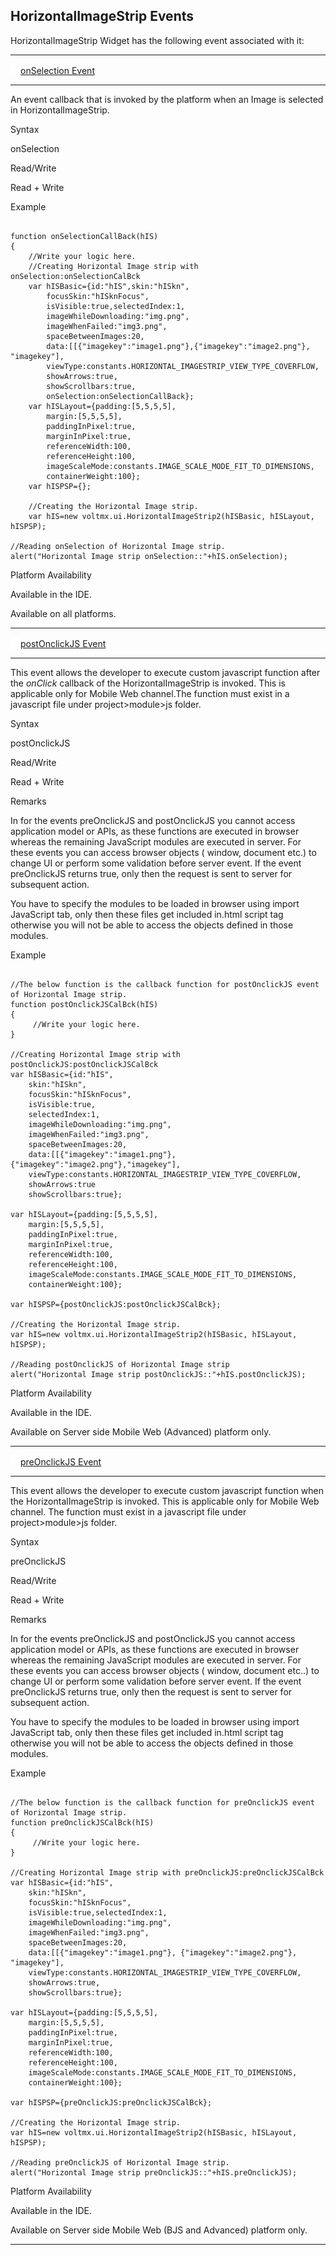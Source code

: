                               

HorizontalImageStrip Events
---------------------------

HorizontalImageStrip Widget has the following event associated with it:

* * *

[![Closed](../Skins/Default/Stylesheets/Images/transparent.gif)](javascript:void(0);)[onSelection Event](javascript:void(0);)

* * *

An event callback that is invoked by the platform when an Image is selected in HorizontalImageStrip.

Syntax

onSelection

Read/Write

Read + Write

Example

```

function onSelectionCallBack(hIS)
{
	//Write your logic here.
	//Creating Horizontal Image strip with onSelection:onSelectionCalBck
	var hISBasic={id:"hIS",skin:"hISkn", 
		focusSkin:"hISknFocus", 
		isVisible:true,selectedIndex:1, 
		imageWhileDownloading:"img.png",
		imageWhenFailed:"img3.png", 
		spaceBetweenImages:20, 
		data:[[{"imagekey":"image1.png"},{"imagekey":"image2.png"}, "imagekey"], 
		viewType:constants.HORIZONTAL_IMAGESTRIP_VIEW_TYPE_COVERFLOW, 
		showArrows:true, 
		showScrollbars:true, 
		onSelection:onSelectionCallBack};
	var hISLayout={padding:[5,5,5,5],
		margin:[5,5,5,5], 
		paddingInPixel:true, 
		marginInPixel:true, 
		referenceWidth:100, 
		referenceHeight:100, 
		imageScaleMode:constants.IMAGE_SCALE_MODE_FIT_TO_DIMENSIONS, 
		containerWeight:100};
	var hISPSP={};
					
	//Creating the Horizontal Image strip.
	var hIS=new voltmx.ui.HorizontalImageStrip2(hISBasic, hISLayout, hISPSP);

//Reading onSelection of Horizontal Image strip.
alert("Horizontal Image strip onSelection::"+hIS.onSelection);
```

Platform Availability

Available in the IDE.

Available on all platforms.

* * *

[![Closed](../Skins/Default/Stylesheets/Images/transparent.gif)](javascript:void(0);)[postOnclickJS Event](javascript:void(0);)

* * *

This event allows the developer to execute custom javascript function after the _onClick_ callback of the HorizontalImageStrip is invoked. This is applicable only for Mobile Web channel.The function must exist in a javascript file under project>module>js folder.

Syntax

postOnclickJS

Read/Write

Read + Write

Remarks

In for the events preOnclickJS and postOnclickJS you cannot access application model or APIs, as these functions are executed in browser whereas the remaining JavaScript modules are executed in server. For these events you can access browser objects ( window, document etc.) to change UI or perform some validation before server event. If the event preOnclickJS returns true, only then the request is sent to server for subsequent action.  
  
You have to specify the modules to be loaded in browser using import JavaScript tab, only then these files get included in.html script tag otherwise you will not be able to access the objects defined in those modules.

Example

```

//The below function is the callback function for postOnclickJS event of Horizontal Image strip.
function postOnclickJSCalBck(hIS)
{
	 //Write your logic here.
}
					
//Creating Horizontal Image strip with postOnclickJS:postOnclickJSCalBck
var hISBasic={id:"hIS", 
	skin:"hISkn", 
	focusSkin:"hISknFocus", 
	isVisible:true, 
	selectedIndex:1,
	imageWhileDownloading:"img.png", 
	imageWhenFailed:"img3.png", 
	spaceBetweenImages:20, 
	data:[[{"imagekey":"image1.png"}, {"imagekey":"image2.png"},"imagekey"], 
	viewType:constants.HORIZONTAL_IMAGESTRIP_VIEW_TYPE_COVERFLOW, 
	showArrows:true
	showScrollbars:true};

var hISLayout={padding:[5,5,5,5], 
	margin:[5,5,5,5], 
	paddingInPixel:true, 
	marginInPixel:true, 
	referenceWidth:100,
	referenceHeight:100,
	imageScaleMode:constants.IMAGE_SCALE_MODE_FIT_TO_DIMENSIONS,
	containerWeight:100};
					
var hISPSP={postOnclickJS:postOnclickJSCalBck};

//Creating the Horizontal Image strip.
var hIS=new voltmx.ui.HorizontalImageStrip2(hISBasic, hISLayout, hISPSP);

//Reading postOnclickJS of Horizontal Image strip
alert("Horizontal Image strip postOnclickJS::"+hIS.postOnclickJS);

```

Platform Availability

Available in the IDE.

Available on Server side Mobile Web (Advanced) platform only.

* * *

[![Closed](../Skins/Default/Stylesheets/Images/transparent.gif)](javascript:void(0);)[preOnclickJS Event](javascript:void(0);)

* * *

This event allows the developer to execute custom javascript function when the HorizontalImageStrip is invoked. This is applicable only for Mobile Web channel. The function must exist in a javascript file under project>module>js folder.

Syntax

preOnclickJS

Read/Write

Read + Write

Remarks

In for the events preOnclickJS and postOnclickJS you cannot access application model or APIs, as these functions are executed in browser whereas the remaining JavaScript modules are executed in server. For these events you can access browser objects ( window, document etc..) to change UI or perform some validation before server event. If the event preOnclickJS returns true, only then the request is sent to server for subsequent action.  
  
You have to specify the modules to be loaded in browser using import JavaScript tab, only then these files get included in.html script tag otherwise you will not be able to access the objects defined in those modules.

Example

```

//The below function is the callback function for preOnclickJS event of Horizontal Image strip.
function preOnclickJSCalBck(hIS)
{
	 //Write your logic here.
}

//Creating Horizontal Image strip with preOnclickJS:preOnclickJSCalBck
var hISBasic={id:"hIS", 
	skin:"hISkn", 
	focusSkin:"hISknFocus", 
	isVisible:true,selectedIndex:1, 
	imageWhileDownloading:"img.png", 
	imageWhenFailed:"img3.png", 
	spaceBetweenImages:20, 
	data:[[{"imagekey":"image1.png"}, {"imagekey":"image2.png"}, "imagekey"], 
	viewType:constants.HORIZONTAL_IMAGESTRIP_VIEW_TYPE_COVERFLOW, 
	showArrows:true, 
	showScrollbars:true};
					
var hISLayout={padding:[5,5,5,5], 
	margin:[5,5,5,5], 
	paddingInPixel:true, 
	marginInPixel:true, 
	referenceWidth:100, 
	referenceHeight:100, 
	imageScaleMode:constants.IMAGE_SCALE_MODE_FIT_TO_DIMENSIONS,
	containerWeight:100};
					
var hISPSP={preOnclickJS:preOnclickJSCalBck};
					
//Creating the Horizontal Image strip.
var hIS=new voltmx.ui.HorizontalImageStrip2(hISBasic, hISLayout, hISPSP);

//Reading preOnclickJS of Horizontal Image strip.
alert("Horizontal Image strip preOnclickJS::"+hIS.preOnclickJS);

```

Platform Availability

Available in the IDE.

Available on Server side Mobile Web (BJS and Advanced) platform only.

* * *

